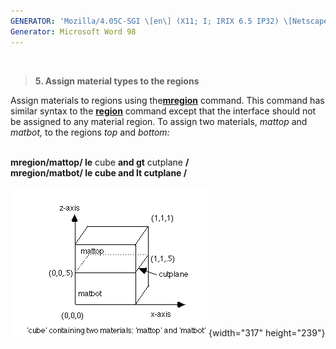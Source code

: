 ```yaml
---
GENERATOR: 'Mozilla/4.05C-SGI \[en\] (X11; I; IRIX 6.5 IP32) \[Netscape\]'
Generator: Microsoft Word 98
---
```


 

> **5. Assign material types to the regions**

Assign materials to regions using
the[**mregion**](commands/MREGION.html) command. This command has
similar syntax to the **[region](commands/REGION.html)** command except
that the interface should not be assigned to any material region. To
assign two materials, *mattop* and *matbot,* to the regions *top* and
*bottom:*\
 

**mregion/**mattop**/ le** cube **and gt** cutplane **/**\
**mregion/**matbot/ **le** cube **and lt** cutplan**e /**

![](new_html/Image225.gif){width="317" height="239"}
